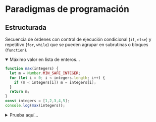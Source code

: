 # Paradigmas de programación
## Estructurada

Secuencia de órdenes con control de ejecución condicional (`if`, `else`) y repetitivo (`for`, `while`) que se pueden agrupar en subrutinas o bloques (`function`).

<details open><summary>Máximo valor en lista de enteros...</summary>

```js
function max(integers) {
  let m = Number.MIN_SAFE_INTEGER;
  for (let i = 0; i < integers.length; i++) {
    if (m < integers[i]) m = integers[i];
  }
  return m;
}
const integers = [1,2,3,4,5];
console.log(max(integers));
```
</details>

<details><summary>Prueba aquí...</summary>

<br/><iframe
  width="750"
  height="300"
  src="https://unpkg.com/javascript-playgrounds@1.2.3/public/index.html#data=%7B%22code%22%3A%22function%20max(integers)%20%7B%5Cn%20%20var%20m%20%3D%20Number.MIN_SAFE_INTEGER%3B%5Cn%20%20for%20(var%20i%20%3D%200%3B%20i%20%3C%20integers.length%3B%20i%2B%2B)%20%7B%5Cn%20%20%20%20if%20(m%20%3C%20integers%5Bi%5D)%20m%20%3D%20integers%5Bi%5D%3B%5Cn%20%20%7D%5Cn%20%20return%20m%3B%5Cn%7D%5Cnconst%20integers%20%3D%20%5B1%2C2%2C3%2C4%2C5%5D%3B%5Cnconsole.log(max(integers))%3B%22%7D"
></iframe>
</details>
